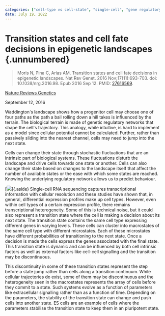 ```yaml
---
categories: ["cell-type vs cell-state", "single-cell", "gene regulatory networks"]
date: July 19, 2022
---
```


# Transition states and cell fate decisions in epigenetic landscapes {.unnumbered}

> Moris N, Pina C, Arias AM. Transition states and cell fate decisions in
> epigenetic landscapes. Nat Rev Genet. 2016 Nov;17(11):693-703. doi:
> 10.1038/nrg.2016.98. Epub 2016 Sep 12. PMID:
> [27616569](https://pubmed.ncbi.nlm.nih.gov/27616569/).

[Nature Reviews Genetics](https://www.nature.com/articles/nrg.2016.98)

September 12, 2016

Waddington's landscape shows how a progenitor cell may choose one of four paths
as the path a ball rolling down a hill takes is influenced by the terrain. The
biological terrain is made of genetic regulatory networks that shape the cell's
trajectory. This analogy, while intuitive, is hard to implement as a model since
cellular potential cannot be calculated. Further, rather than passively sliding
into the nearest channel, cells may need to jump into the next state.

Cells can change their state through stochastic fluctuations that are an
intrinsic part of biological systems. These fluctuations disturb the landscape
and drive cells towards one state or another. Cells can also change their state
based on changes to the landscape itself that affect the number of available
states or the ease with which some states are reached. Knowing the underlying
regulatory network allows us to predict behaviour.

[![](https://media.springernature.com/lw685/springer-static/image/art%3A10.1038%2Fnrg.2016.98/MediaObjects/41576_2016_Article_BFnrg201698_Fig3_HTML.jpg?as=webp)]{.aside}
Single-cell RNA sequencing captures transcriptional information with cellular
resolution and these studies have shown that, in general, differential
expression profiles make up cell types. However, even within cell types of a
certain expression profile, there remains transcriptional heterogeneity. Some of
this is technical noise, but it could also represent a transition state where
the cell is making a decision about its next state. The transition state
contains the same cell type expressing different genes in varying levels. These
cells can cluster into macrostates of the same cell type with different
microstates. Each of these microstates have different probabilities of
transitioning to the next state. Once a decision is made the cells express the
genes associated with the final state. This transition state is dynamic and can
be influenced by both cell intrinsic factors as well as external factors like
cell-cell signalling and the transition may be discontinuous.

This discontinuity in some of these transition states represent the step before
a state jump rather than cells along a transition continuum. While cellular
trajectories do exist, some of them may be discontinuous and the heterogeneity
seen in the macrostates represents the array of cells before they commit to a
state. Such systems evolve as a function of parameters like extracellular
signalling rather than as a function of time. Depending on the parameters, the
stability of the transition state can change and push cells into another state.
ES cells are an example of cells where the parameters stabilise the transition
state to keep them in an pluripotent state. 
